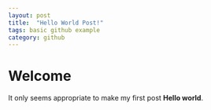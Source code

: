 ```yaml
---
layout: post
title:  "Hello World Post!"
tags: basic github example
category: github
---
```


# Welcome

It only seems appropriate to make my first post **Hello world**.
